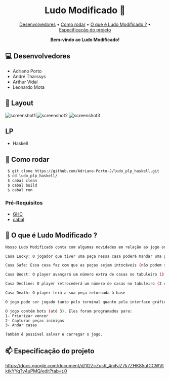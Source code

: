 <h1 align="center" style="font-weight: bold;">Ludo Modificado 🎲</h1>

<p align="center">
 <a href="#tech">Desenvolvedores</a> • 
 <a href="#started">Como rodar</a> • 
  <a href="#colab">O que é Ludo Modificado ?</a> •
 <a href="#contribute">Especificação do projeto</a>
</p>

<p align="center">
    <b>Bem-vindo ao Ludo Modificado!</b>
</p>
<h2 id="technologies">💻 Desenvolvedores</h2>

- Adriano Porto
- André Tharssys
- Arthur Vidal
- Leonardo Mota
<h2 id="layout">🎨 Layout</h2>

 ![screenshot1](https://github.com/user-attachments/assets/78997d98-ab87-4603-94a3-95f1b6f70a12)
 ![screenshot2](https://github.com/user-attachments/assets/48f12673-3df8-409d-bb87-8a039d85b06d)
 ![screenshot3](https://github.com/user-attachments/assets/2a01a7e2-3701-4959-8713-2d0306ac22ac)

<h2 id="technologies">LP</h2>

- Haskell

<h2 id="started">🚀 Como rodar</h2>

```bash
 $ git clone https://github.com/Adriano-Porto-J/ludo_plp_haskell.git
 $ cd ludo_plp_haskell/
 $ cabal clean
 $ cabal build
 $ cabal run   
```


<h3>Pré-Requisitos</h3>


- [GHC](https://github.com/)
- [cabal](https://github.com)



<h2 id="colab">🤝 O que é Ludo Modificado ?</h2>

```bash
Nosso Ludo Modificado conta com algumas novidades em relação ao jogo original: Existem algumas casas no tabuleiro que são especiais, ou seja, podem oferecer vantagens ou desvantagens aos jogadores!

Casa Lucky: O jogador que tiver uma peça nessa casa poderá mandar uma peça inimiga diretamente para a base

Casa Safe: Essa casa faz com que as peças sejam intocáveis (não podem ser capturadas nem sofrer o efeito da casa lucky)

Casa Boost: O player avançará um número extra de casas no tabuleiro (3 casas)

Casa Decline: O player retrocederá um número de casas no tabuleiro (3 casas)

Casa Death: O player terá a sua peça retornada à base

O jogo pode ser jogado tanto pelo terminal quanto pela interface gráfica (basta acessar o main e trocar (debug = True) para jogar pelo terminal e (debug = False) para jogar pela interface gráfica

O jogo contém bots (até 3). Eles foram programados para: 
1- Priorizar vencer
2- Capturar peças inimigas
3- Andar casas 

Também é possível salvar e carregar o jogo.
```




<h2 id="contribute">📫 Especificação do projeto</h2>

https://docs.google.com/document/d/1l2ZcZusR_4niFJZ7k7ZHK85utCCWVtktkYYqTv4uPMQ/edit?tab=t.0


